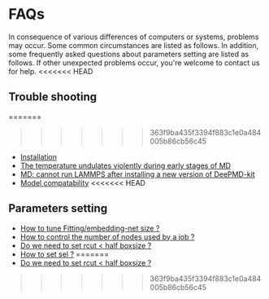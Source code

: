 # FAQs
In consequence of various differences of computers or systems, problems may occur. Some common circumstances are listed as follows. 
In addition, some frequently asked questions about parameters setting are listed as follows.
If other unexpected problems occur, you're welcome to contact us for help.
<<<<<<< HEAD

## Trouble shooting
=======
   

>>>>>>> 363f9ba435f3394f883c1e0a484005b86cb56c45
- [Installation](installation.md)
- [The temperature undulates violently during early stages of MD](md-energy-undulation.md)
- [MD: cannot run LAMMPS after installing a new version of DeePMD-kit](md-version-compatibility.md)
- [Model compatability](model-compatability.md)
<<<<<<< HEAD

## Parameters setting
- [How to tune Fitting/embedding-net size ?](howtoset_netsize.md)
- [How to control the number of nodes used by a job ?](howtoset_num_nodes.md)
- [Do we need to set rcut < half boxsize ?](howtoset_rcut.md)
- [How to set sel ?](howtoset_sel.md)
=======
- [Do we need to set rcut < half boxsize ?](rcut.md)
>>>>>>> 363f9ba435f3394f883c1e0a484005b86cb56c45
